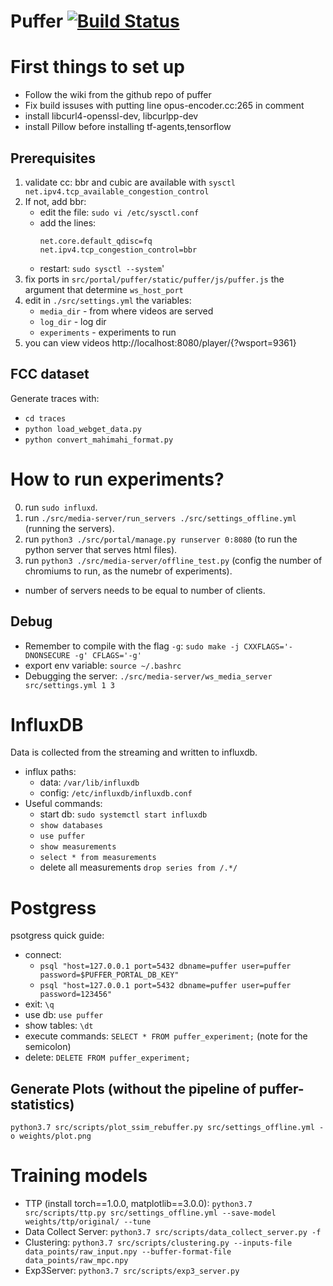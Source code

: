# Puffer [![Build Status](https://travis-ci.org/StanfordSNR/puffer.svg?branch=master)](https://travis-ci.org/StanfordSNR/puffer)

# First things to set up
- Follow the wiki from the github repo of puffer  
- Fix build issuses with putting line opus-encoder.cc:265 in comment  
- install libcurl4-openssl-dev, libcurlpp-dev
- install Pillow before installing tf-agents,tensorflow

## Prerequisites
1. validate cc: bbr and cubic are available with `sysctl net.ipv4.tcp_available_congestion_control`
2. If not, add bbr:
    - edit the file: `sudo vi /etc/sysctl.conf`
    - add the lines:
        ```
        net.core.default_qdisc=fq
        net.ipv4.tcp_congestion_control=bbr
        ```
    - restart: `sudo sysctl --system`'
4. fix ports in `src/portal/puffer/static/puffer/js/puffer.js` the argument that determine `ws_host_port`
5. edit in `./src/settings.yml` the variables:
    - `media_dir` - from where videos are served
    - `log_dir` - log dir
    - `experiments` - experiments to run
6. you can view videos http://localhost:8080/player/{?wsport=9361}

## FCC dataset
Generate traces with:
* `cd traces`
* `python load_webget_data.py`
* `python convert_mahimahi_format.py`

# How to run experiments?
0. run `sudo influxd`.
1. run `./src/media-server/run_servers ./src/settings_offline.yml` (running the servers).
2. run `python3 ./src/portal/manage.py runserver 0:8080` (to run the python server that serves html files).
3. run `python3 ./src/media-server/offline_test.py` (config the number of chromiums to run, as the numebr of experiments).
* number of servers needs to be equal to number of clients.

## Debug
- Remember to compile with the flag `-g`: `sudo make -j CXXFLAGS='-DNONSECURE -g' CFLAGS='-g'` 
- export env variable: `source ~/.bashrc`  
- Debugging the server: `./src/media-server/ws_media_server src/settings.yml 1 3`  

# InfluxDB
Data is collected from the streaming and written to influxdb.  
- influx paths: 
    - data: `/var/lib/influxdb`
    - config: `/etc/influxdb/influxdb.conf`
- Useful commands:  
    - start db: `sudo systemctl start influxdb`  
    - `show databases`  
    - `use puffer`  
    - `show measurements`  
    - `select * from measurements` 
    - delete all measurements `drop series from /.*/` 

# Postgress
psotgress quick guide:
* connect: 
	- `psql "host=127.0.0.1 port=5432 dbname=puffer user=puffer password=$PUFFER_PORTAL_DB_KEY"`
	- `psql "host=127.0.0.1 port=5432 dbname=puffer user=puffer password=123456"`
* exit: `\q`
* use db: `use puffer`
* show tables: `\dt`
* execute commands: `SELECT * FROM puffer_experiment;` (note for the semicolon)
* delete: `DELETE FROM puffer_experiment;`

## Generate Plots (without the pipeline of puffer-statistics)
`python3.7 src/scripts/plot_ssim_rebuffer.py src/settings_offline.yml -o weights/plot.png`

# Training models
* TTP (install torch==1.0.0, matplotlib==3.0.0): `python3.7 src/scripts/ttp.py src/settings_offline.yml --save-model weights/ttp/original/ --tune`
* Data Collect Server: `python3.7 src/scripts/data_collect_server.py -f`
* Clustering: `python3.7 src/scripts/clustering.py --inputs-file data_points/raw_input.npy --buffer-format-file data_points/raw_mpc.npy `
* Exp3Server: `python3.7 src/scripts/exp3_server.py`